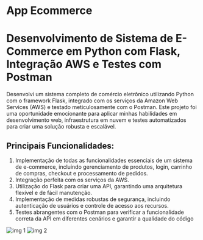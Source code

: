# App Ecommerce
 <h1>Desenvolvimento de Sistema de E-Commerce em Python com Flask, Integração AWS e Testes com Postman </h1>
 <p>Desenvolvi um sistema completo de comércio eletrônico utilizando Python com o framework Flask, integrado com os serviços da Amazon Web Services (AWS) e testado meticulosamente com o Postman. Este projeto foi uma oportunidade emocionante para aplicar minhas habilidades em desenvolvimento web, infraestrutura em nuvem e testes automatizados para criar uma solução robusta e escalável.</p>
<h2>Principais Funcionalidades:</h2> 
<ol>
<li>Implementação de todas as funcionalidades essenciais de um sistema de e-commerce, incluindo gerenciamento de produtos, login, carrinho de compras, checkout e processamento de pedidos.</li>
<li>Integração perfeita com os serviços da AWS.</li>
<li>Utilização do Flask para criar uma API, garantindo uma arquitetura flexível e de fácil manutenção.</li>
<li>Implementação de medidas robustas de segurança, incluindo autenticação de usuários e controle de acesso aos recursos.</li>
<li>Testes abrangentes com o Postman para verificar a funcionalidade correta da API em diferentes cenários e garantir a qualidade do código</li>
</ol>

![img 1](https://github.com/RenanBaffi/App-Ecommerce/assets/125895715/e259c642-04d7-485c-8ef9-34c8eb9bace9)
![img 2](https://github.com/RenanBaffi/App-Ecommerce/assets/125895715/6d5e46d9-cc9d-4eb7-b6dd-dc666312b5dc)


 
